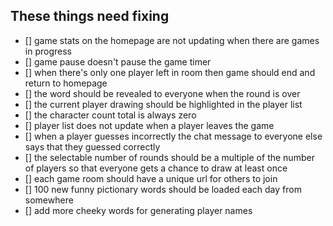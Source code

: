 ## These things need fixing

- [] game stats on the homepage are not updating when there are games in progress
- [] game pause doesn't pause the game timer
- [] when there's only one player left in room then game should end and return to homepage
- [] the word should be revealed to everyone when the round is over
- [] the current player drawing should be highlighted in the player list
- [] the character count total is always zero
- [] player list does not update when a player leaves the game
- [] when a player guesses incorrectly the chat message to everyone else says that they guessed correctly
- [] the selectable number of rounds should be a multiple of the number of players so that everyone gets a chance to draw at least once
- [] each game room should have a unique url for others to join
- [] 100 new funny pictionary words should be loaded each day from somewhere
- [] add more cheeky words for generating player names